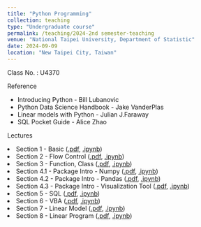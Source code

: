 ```yaml
---
title: "Python Programming"
collection: teaching
type: "Undergraduate course"
permalink: /teaching/2024-2nd semester-teaching
venue: "National Taipei University, Department of Statistic"
date: 2024-09-09
location: "New Taipei City, Taiwan"
---
```


Class No. : U4370


Reference
* Introducing Python - Bill Lubanovic
* Python Data Science Handbook - Jake VanderPlas
* Linear models with Python - Julian J.Faraway
* SQL Pocket Guide - Alice Zhao

Lectures
<li>Section 1 - Basic
    (<a href = "teaching/Python Program/slide/Section 1 - Basic.pdf">.pdf</a>,
    <a href = "teaching/Python Program/code/Section 1 - Basic.ipynb">.ipynb</a>)</li>
<li>Section 2 - Flow Control
    (<a href = "teaching/Python Program/slide/Section 2 - Flow Control.pdf">.pdf</a>,
    <a href = "teaching/Python Program/code/Section 2 - Flow Control.ipynb">.ipynb</a>)</li>
<li>Section 3 - Function, Class 
    (<a href = "teaching/Python Program/slide/Section 3 - Function, Class.pdf">.pdf</a>,
    <a href = "teaching/Python Program/code/Section 3 - Function, Class.ipynb">.ipynb</a>)</li>
<li>Section 4.1 - Package Intro - Numpy
    (<a href = "teaching/Python Program/slide/Section 4 - Package Intro - Numpy.pdf">.pdf</a>,
    <a href = "teaching/Python Program/code/Section 4.1 - Package Intro - numpy.ipynb">.ipynb</a>)</li>
<li>Section 4.2 - Package Intro - Pandas
    (<a href = "teaching/Python Program/slide/Section 4 - Package Intro - Pandas.pdf">.pdf</a>,
    <a href = "teaching/Python Program/code/Section 4.2 - Package Intro - pandas.ipynb">.ipynb</a>)</li>
<li>Section 4.3  - Package Intro - Visualization Tool
    (<a href = "teaching/Python Program/slide/Section 4 - Package Intro - Visualization Tool.pdf">.pdf</a>,
    <a href = "teaching/Python Program/code/Section 4.3 - Package Intro - Visualization tool.ipynb">.ipynb</a>)</li>
<li>Section 5 - SQL
    (<a href = "teaching/Python Program/slide/Section 5 - SQL.pdf">.pdf</a>,
    <a href = "teaching/Python Program/code/Section 5 - SQL + Python.ipynb">.ipynb</a>)</li>
<li>Section 6 - VBA
    (<a href = "teaching/Python Program/slide/Section 6 - Excel VBA.pdf">.pdf</a>,
    <a href = "teaching/Python Program/code/Section 6 - VBA + Python.ipynb">.ipynb</a>)</li>
<li>Section 7 - Linear Model
    (<a href = "teaching/Python Program/slide/Section 7 - Linear Model.pdf">.pdf</a>,
    <a href = "teaching/Python Program/code/Section 7 - Linear Model.ipynb">.ipynb</a>)</li>
<li>Section 8 - Linear Program
    (<a href = "teaching/Python Program/slide/Section 8 - Linear Program.pdf">.pdf</a>,
    <a href = "teaching/Python Program/code/Section 8 - Linear Program.ipynb">.ipynb</a>)</li>

